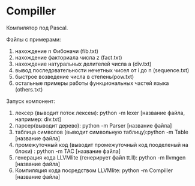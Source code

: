 # Compiller
Компилятор под Pascal.
<!-- Файлы с примерами: -->
Файлы с примерами:
1) нахождение n Фибоначи (fib.txt)
2) нахождение факториала числа z (fact.txt)
3) нахождение натуральных делителей числа a (div.txt)
4) вывод последовательности нечетных чисел от i до n (sequence.txt)
5) быстрое возведение числа в степень(pow.txt)
6) остальные примеры работы функциональных частей языка (others.txt)

<!-- Файлы с примерами: -->
Запуск компонент:
1) лексер (выводит поток лексем): python -m lexer [название файла, например: div.txt]
2) парсер(выводит дерево): python -m Parser [название файла]
3) таблица символов (выводит символьную таблицу):python -m Table [название файла]
4) промежуточный код (выводит промежуточный код пооделеный на блоки) : python -m TAC [название файла]
5) генерация кода LLVMlite (генерирует файл tt.ll): python -m llvmgen [название файла]
6) Компиляция кода посредством LLVMlite: python -m Compiller [название файла]
